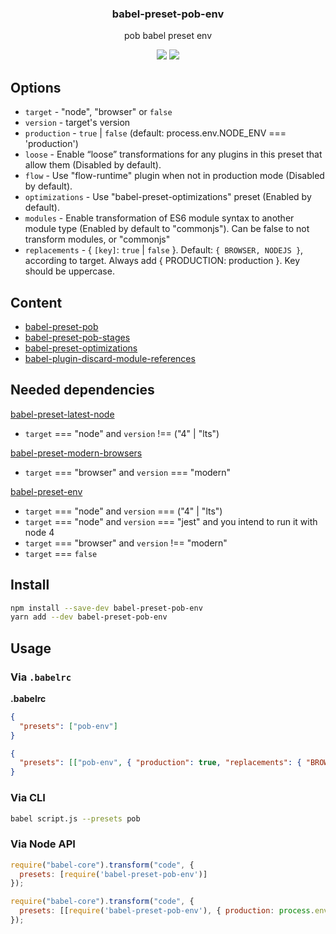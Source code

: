 <h3 align="center">
  babel-preset-pob-env
</h3>

<p align="center">
  pob babel preset env
</p>

<p align="center">
  <a href="https://npmjs.org/package/babel-preset-pob-env"><img src="https://img.shields.io/npm/v/babel-preset-pob-env.svg?style=flat-square"></a>
  <a href="https://david-dm.org/christophehurpeau/pob?path=packages/babel-preset-pob-env"><img src="https://david-dm.org/christophehurpeau/pob?path=packages/babel-preset-pob-env.svg?style=flat-square"></a>
</p>

## Options

- `target` - "node", "browser" or `false`
- `version` - target's version
- `production` - `true` | `false` (default: process.env.NODE_ENV === 'production')
- `loose` - Enable “loose” transformations for any plugins in this preset that allow them (Disabled by default).
- `flow` - Use "flow-runtime" plugin when not in production mode (Disabled by default).
- `optimizations` - Use "babel-preset-optimizations" preset (Enabled by default).
- `modules` - Enable transformation of ES6 module syntax to another module type (Enabled by default to "commonjs"). Can be false to not transform modules, or "commonjs"
- `replacements` - { `[key]`: `true` | `false` }. Default: `{ BROWSER, NODEJS }`, according to target. Always add { PRODUCTION: production }. Key should be uppercase.

## Content

- [babel-preset-pob](https://www.npmjs.com/package/babel-preset-pob)
- [babel-preset-pob-stages](https://www.npmjs.com/package/babel-preset-pob-stages)
- [babel-preset-optimizations](https://www.npmjs.com/package/babel-preset-optimizations)
- [babel-plugin-discard-module-references](https://www.npmjs.com/package/babel-plugin-discard-module-references)

## Needed dependencies

[babel-preset-latest-node](https://www.npmjs.com/package/babel-preset-latest-node) 

- `target` === "node" and `version` !== ("4" | "lts")
             
[babel-preset-modern-browsers](https://www.npmjs.com/package/babel-preset-modern-browsers) 

- `target` === "browser" and `version` === "modern"

[babel-preset-env](https://www.npmjs.com/package/babel-preset-latest-node) 

- `target` === "node" and `version` === ("4" | "lts")
- `target` === "node" and `version` === "jest" and you intend to run it with node 4
- `target` === "browser" and `version` !== "modern" 
- `target` === `false` 

## Install

```bash
npm install --save-dev babel-preset-pob-env
yarn add --dev babel-preset-pob-env
```

## Usage

### Via `.babelrc`

**.babelrc**

```json
{
  "presets": ["pob-env"]
}
```

```json
{
  "presets": [["pob-env", { "production": true, "replacements": { "BROWSER": false } }]]
}
```

### Via CLI

```sh
babel script.js --presets pob
```

### Via Node API

```javascript
require("babel-core").transform("code", {
  presets: [require('babel-preset-pob-env')]
});
```

```javascript
require("babel-core").transform("code", {
  presets: [[require('babel-preset-pob-env'), { production: process.env.NODE_ENV === 'production' }]]
});
```
